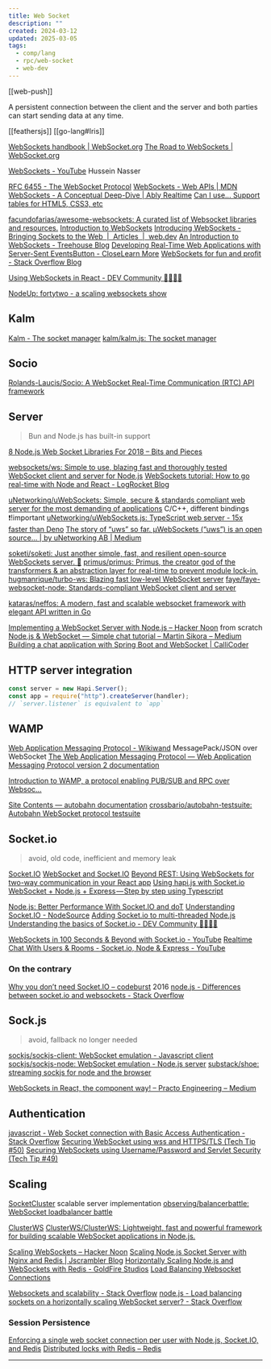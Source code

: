 ```yaml
---
title: Web Socket
description: ""
created: 2024-03-12
updated: 2025-03-05
tags:
  - comp/lang
  - rpc/web-socket
  - web-dev
---
```


[[web-push]]

A persistent connection between the client and the server and both parties can start sending data at any time.

[[feathersjs]]
[[go-lang#Iris]]

[WebSockets handbook | WebSocket.org](https://websocket.org/)
[The Road to WebSockets | WebSocket.org](https://websocket.org/guides/road-to-websockets)

[WebSockets - YouTube](https://www.youtube.com/playlist?list=PLQnljOFTspQUGjfGdg8UvL3D_K9ACL6Qh) Hussein Nasser

[RFC 6455 - The WebSocket Protocol](https://datatracker.ietf.org/doc/html/rfc6455)
[WebSockets - Web APIs | MDN](https://developer.mozilla.org/en-US/docs/Web/API/WebSockets_API)
[WebSockets - A Conceptual Deep-Dive | Ably Realtime](https://www.ably.io/concepts/websockets)
[Can I use... Support tables for HTML5, CSS3, etc](https://caniuse.com/#feat=websockets)

[facundofarias/awesome-websockets: A curated list of Websocket libraries and resources.](https://github.com/facundofarias/awesome-websockets)
[Introduction to WebSockets](https://flaviocopes.com/websockets/)
[Introducing WebSockets - Bringing Sockets to the Web  |  Articles  |  web.dev](https://web.dev/articles/websockets-basics)
[An Introduction to WebSockets - Treehouse Blog](https://blog.teamtreehouse.com/an-introduction-to-websockets)
[Developing Real-Time Web Applications with Server-Sent EventsButton - CloseLearn More](https://auth0.com/blog/developing-real-time-web-applications-with-server-sent-events/)
[WebSockets for fun and profit - Stack Overflow Blog](https://stackoverflow.blog/2019/12/18/websockets-for-fun-and-profit/)

[Using WebSockets in React - DEV Community 👩‍💻👨‍💻](https://dev.to/finallynero/using-websockets-in-react-4fkp)

[NodeUp: fortytwo - a scaling websockets show](http://nodeup.com/fortytwo)

## Kalm

[Kalm - The socket manager](http://kalm.js.org/)
[kalm/kalm.js: The socket manager](https://github.com/kalm/kalm.js)

## Socio

[Rolands-Laucis/Socio: A WebSocket Real-Time Communication (RTC) API framework](https://github.com/Rolands-Laucis/Socio)

## Server

> Bun and Node.js has built-in support

[8 Node.js Web Socket Libraries For 2018 – Bits and Pieces](https://blog.bitsrc.io/8-node-js-web-socket-libraries-for-2018-818e7e5b67cf)

[websockets/ws: Simple to use, blazing fast and thoroughly tested WebSocket client and server for Node.js](https://github.com/websockets/ws)
[WebSockets tutorial: How to go real-time with Node and React - LogRocket Blog](https://blog.logrocket.com/websocket-tutorial-real-time-node-react/)

[uNetworking/uWebSockets: Simple, secure & standards compliant web server for the most demanding of applications](https://github.com/uNetworking/uWebSockets) C/C++, different bindings ❗!important
[uNetworking/uWebSockets.js: TypeScript web server - 15x faster than Deno](https://github.com/uNetworking/uWebSockets.js)
[The story of “uws” so far. µWebSockets (“uws”) is an open source… | by uNetworking AB | Medium](https://unetworkingab.medium.com/the-story-of-uws-so-far-493ac0c05ccb)

[soketi/soketi: Just another simple, fast, and resilient open-source WebSockets server. 📣](https://github.com/soketi/soketi)
[primus/primus: Primus, the creator god of the transformers & an abstraction layer for real-time to prevent module lock-in.](https://github.com/primus/primus)
[hugmanrique/turbo-ws: Blazing fast low-level WebSocket server](https://github.com/hugmanrique/turbo-ws)
[faye/faye-websocket-node: Standards-compliant WebSocket client and server](https://github.com/faye/faye-websocket-node)

[kataras/neffos: A modern, fast and scalable websocket framework with elegant API written in Go](https://github.com/kataras/neffos)

[Implementing a WebSocket Server with Node.js – Hacker Noon](https://hackernoon.com/implementing-a-websocket-server-with-node-js-d9b78ec5ffa8) from scratch
[Node.js & WebSocket — Simple chat tutorial – Martin Sikora – Medium](https://medium.com/@martin.sikora/node-js-websocket-simple-chat-tutorial-2def3a841b61)
[Building a chat application with Spring Boot and WebSocket | CalliCoder](https://www.callicoder.com/spring-boot-websocket-chat-example/)

## HTTP server integration

```js
const server = new Hapi.Server();
const app = require("http").createServer(handler);
// `server.listener` is equivalent to `app`
```

## WAMP

[Web Application Messaging Protocol - Wikiwand](https://www.wikiwand.com/en/Web_Application_Messaging_Protocol) MessagePack/JSON over WebSocket
[The Web Application Messaging Protocol — Web Application Messaging Protocol version 2 documentation](https://wamp-proto.org/)

[Introduction to WAMP, a protocol enabling PUB/SUB and RPC over Websoc…](https://www.slideshare.net/sametmax/intro-wamp)

[Site Contents — autobahn documentation](https://autobahn.readthedocs.io/en/latest/contents.html)
[crossbario/autobahn-testsuite: Autobahn WebSocket protocol testsuite](https://github.com/crossbario/autobahn-testsuite)

## Socket.io

> avoid, old code, inefficient and memory leak

[Socket.IO](https://socket.io/)
[WebSocket and Socket.IO](https://davidwalsh.name/websocket)
[Beyond REST: Using WebSockets for two-way communication in your React app](https://blog.logrocket.com/beyond-rest-using-websockets-for-two-way-communication-in-your-react-app-884eff6655f5)
[Using hapi.js with Socket.io](http://matt-harrison.com/using-hapi-js-with-socket-io/)
[WebSocket + Node.js + Express — Step by step using Typescript](https://medium.com/factory-mind/websocket-node-js-express-step-by-step-using-typescript-725114ad5fe4)

[Node.js: Better Performance With Socket.IO and doT](https://code.tutsplus.com/tutorials/nodejs-better-performance-with-socketio-and-dot--net-35076)
[Understanding Socket.IO - NodeSource](https://nodesource.com/blog/understanding-socketio)
[Adding Socket.io to multi-threaded Node.js](https://www.freecodecamp.org/news/how-to-add-socket-io-to-multi-threaded-node-js-df404b424276)
[Understanding the basics of Socket.io - DEV Community 👩‍💻👨‍💻](https://dev.to/uf4no/understanding-the-basics-of-socket-io-3a0e)

[WebSockets in 100 Seconds & Beyond with Socket.io - YouTube](https://www.youtube.com/watch?v=1BfCnjr_Vjg)
[Realtime Chat With Users & Rooms - Socket.io, Node & Express - YouTube](https://www.youtube.com/watch?v=jD7FnbI76Hg)

### On the contrary

[Why you don’t need Socket.IO – codeburst](https://codeburst.io/why-you-don-t-need-socket-io-6848f1c871cd) 2016
[node.js - Differences between socket.io and websockets - Stack Overflow](https://stackoverflow.com/questions/10112178/differences-between-socket-io-and-websockets/38558531#38558531)

## Sock.js

> avoid, fallback no longer needed

[sockjs/sockjs-client: WebSocket emulation - Javascript client](https://github.com/sockjs/sockjs-client)
[sockjs/sockjs-node: WebSocket emulation - Node.js server](https://github.com/sockjs/sockjs-node)
[substack/shoe: streaming sockjs for node and the browser](https://github.com/substack/shoe)

[WebSockets in React, the component way! – Practo Engineering – Medium](https://medium.com/practo-engineering/websockets-in-react-the-component-way-368730334eef)

## Authentication

[javascript - Web Socket connection with Basic Access Authentication - Stack Overflow](https://stackoverflow.com/questions/46998781/web-socket-connection-with-basic-access-authentication)
[Securing WebSocket using wss and HTTPS/TLS (Tech Tip #50)](http://blog.arungupta.me/securing-websocket-wss-https-tls-techtip50/)
[Securing WebSockets using Username/Password and Servlet Security (Tech Tip #49)](http://blog.arungupta.me/securing-websockets-username-password-servlet-security-techtip49/)

## Scaling

[SocketCluster](https://socketcluster.io/#!/) scalable server implementation
[observing/balancerbattle: WebSocket loadbalancer battle](https://github.com/observing/balancerbattle)

[ClusterWS](https://clusterws.github.io/)
[ClusterWS/ClusterWS: Lightweight, fast and powerful framework for building scalable WebSocket applications in Node.js.](https://github.com/ClusterWS/ClusterWS)

[Scaling WebSockets – Hacker Noon](https://hackernoon.com/scaling-websockets-9a31497af051)
[Scaling Node.js Socket Server with Nginx and Redis | Jscrambler Blog](https://blog.jscrambler.com/scaling-node-js-socket-server-with-nginx-and-redis/)
[Horizontally Scaling Node.js and WebSockets with Redis - GoldFire Studios](https://goldfirestudios.com/blog/136/Horizontally-Scaling-Node.js-and-WebSockets-with-Redis)
[Load Balancing Websocket Connections](https://deepstreamhub.com/blog/load-balancing-websocket-connections/)

[Websockets and scalability - Stack Overflow](https://stackoverflow.com/questions/47268038/websockets-and-scalability)
[node.js - Load balancing sockets on a horizontally scaling WebSocket server? - Stack Overflow](https://stackoverflow.com/questions/47321335/load-balancing-sockets-on-a-horizontally-scaling-websocket-server)

### Session Persistence

[Enforcing a single web socket connection per user with Node.js, Socket.IO, and Redis](https://hackernoon.com/enforcing-a-single-web-socket-connection-per-user-with-node-js-socket-io-and-redis-65f9eb57f66a)
[Distributed locks with Redis – Redis](https://redis.io/topics/distlock)

---
